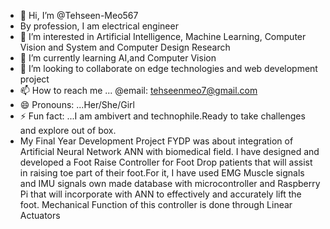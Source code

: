 - 👋 Hi, I’m @Tehseen-Meo567
- By profession, I am electrical engineer
- 👀 I’m interested in Artificial Intelligence, Machine Learning, Computer Vision and System and Computer Design Research 
- 🌱 I’m currently learning AI,and Computer Vision 
- 💞️ I’m looking to collaborate on edge technologies and web development project 
- 📫 How to reach me ... @email: tehseenmeo7@gmail.com
- 😄 Pronouns: ...Her/She/Girl
- ⚡ Fun fact: ...I am ambivert and technophile.Ready to take challenges and explore out of box.
- My Final Year Development Project FYDP was about integration of Artificial Neural Network ANN with biomedical field.
  I have designed and developed a Foot Raise Controller for Foot Drop patients that will assist in raising toe part of their foot.For it, I have used EMG Muscle signals and IMU signals own made database with microcontroller and Raspberry Pi that will incorporate with ANN to effectively and accurately lift the foot. Mechanical Function of this controller is done through Linear Actuators

<!---
Tehseen-Meo567/Tehseen-Meo567 is a ✨ special ✨ repository because its `README.md` (this file) appears on your GitHub profile.
You can click the Preview link to take a look at your changes.
--->
